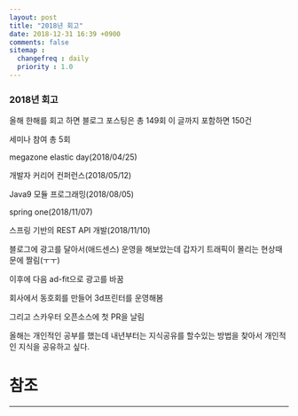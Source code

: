 ```yaml
---
layout: post
title: "2018년 회고"
date: 2018-12-31 16:39 +0900
comments: false
sitemap :
  changefreq : daily
  priority : 1.0
---
```


### 2018년 회고

올해 한해를 회고 하면 블로그 포스팅은 총 149회 이 글까지 포함하면 150건

세미나 참여 총 5회

megazone elastic day(2018/04/25)

개발자 커리어 컨퍼런스(2018/05/12)

Java9 모듈 프로그래밍(2018/08/05)

spring one(2018/11/07)

스프링 기반의 REST API 개발(2018/11/10)

블로그에 광고를 달아서(애드센스) 운영을 해보았는데 갑자기 트래픽이 몰리는 현상때문에 짤림(ㅜㅜ)

이후에 다음 ad-fit으로 광고를 바꿈

회사에서 동호회를 만들어 3d프린터를 운영해봄

그리고 스카우터 오픈소스에 첫 PR을 날림

올해는 개인적인 공부를 했는데 내년부터는 지식공유를 할수있는 방법을 찾아서 개인적인 지식을 공유하고 싶다.



# 참조
-----

